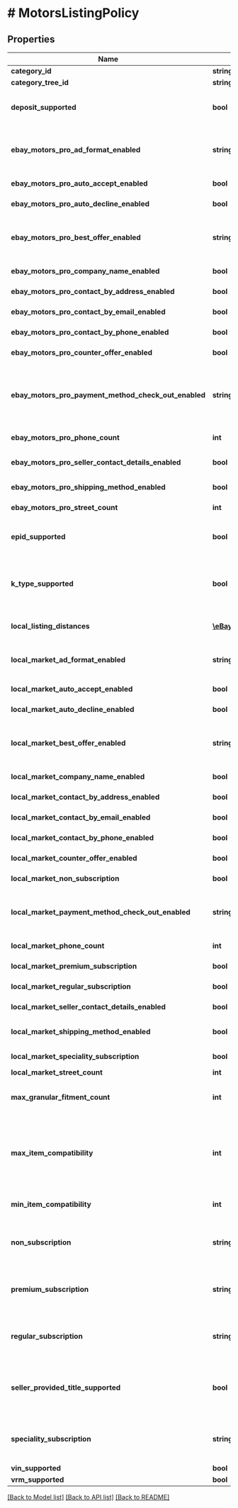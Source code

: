 # # MotorsListingPolicy

## Properties

Name | Type | Description | Notes
------------ | ------------- | ------------- | -------------
**category_id** | **string** | The unique identifier of the eBay leaf category for which metadata is being returned. | [optional]
**category_tree_id** | **string** | The unique identifier of the category tree. | [optional]
**deposit_supported** | **bool** | This field is returned as &lt;code&gt;true&lt;/code&gt; if the corresponding category supports the use of a deposit/down payment on a motor vehicle listing. In an AddItem call, the seller can configure a down payment for a motor vehicle listing using the PaymentDetails container. | [optional]
**ebay_motors_pro_ad_format_enabled** | **string** | Indicates whether or not eBay Motors Pro sellers can use classified ads in this category to sell their vehicles. This element is applicable for eBay Motors Pro users. For implementation help, refer to &lt;a href&#x3D;&#39;https://developer.ebay.com/api-docs/sell/metadata/types/sel:AdFormatEnabledEnum&#39;&gt;eBay API documentation&lt;/a&gt; | [optional]
**ebay_motors_pro_auto_accept_enabled** | **bool** | Indicates whether or not the category supports the Best Offer Auto Accept feature for eBay Motors Pro listings. This element is for eBay Motors Pro users. | [optional]
**ebay_motors_pro_auto_decline_enabled** | **bool** | Indicates whether or not the category allows auto-decline for Best Offers for eBay Motors Classified Ad listings. This element is for eBay Motors Pro users. | [optional]
**ebay_motors_pro_best_offer_enabled** | **string** | This enumerated value indicates whether or not Best Offer features are supported for eBay Motors Classified Ad listings in this category. This element is for eBay Motors Pro users. For implementation help, refer to &lt;a href&#x3D;&#39;https://developer.ebay.com/api-docs/sell/metadata/types/sel:ClassifiedAdBestOfferEnabledEnum&#39;&gt;eBay API documentation&lt;/a&gt; | [optional]
**ebay_motors_pro_company_name_enabled** | **bool** | Indicates whether this category supports including the company name in the seller&#39;s contact information. This element is for eBay Motors Pro users. | [optional]
**ebay_motors_pro_contact_by_address_enabled** | **bool** | Indicates whether this category supports including the address in the seller&#39;s contact information. This element is for eBay Motors Pro users. | [optional]
**ebay_motors_pro_contact_by_email_enabled** | **bool** | Indicates whether this category supports including an email address in the seller&#39;s contact information. This element is for eBay Motors Pro users. | [optional]
**ebay_motors_pro_contact_by_phone_enabled** | **bool** | Indicates whether this category supports including the telephone in the seller&#39;s contact information. This element is for eBay Motors Pro users. | [optional]
**ebay_motors_pro_counter_offer_enabled** | **bool** | Indicates whether counter offers are allowed on Best Offers for this category in an eBay Motors Classified Ad listing. This element is for eBay Motors Pro users. | [optional]
**ebay_motors_pro_payment_method_check_out_enabled** | **string** | This enumerated value indicates whether this category supports that the payment method should be displayed to the user for this category in an eBay Motors Classified Ad listing. Even if enabled, checkout may or may not be enabled. This element is for eBay Motors Pro users. For implementation help, refer to &lt;a href&#x3D;&#39;https://developer.ebay.com/api-docs/sell/metadata/types/sel:ClassifiedAdPaymentMethodEnabledEnum&#39;&gt;eBay API documentation&lt;/a&gt; | [optional]
**ebay_motors_pro_phone_count** | **int** | Indicates the number of phone numbers that can be included through contact information for this category. This element is for eBay Motors Pro users. | [optional]
**ebay_motors_pro_seller_contact_details_enabled** | **bool** | Indicates whether this category allows seller-level contact information for eBay Motors Classified Ad listings. A value of true means seller-level contact information is available for Classified Ad listings. This element is for eBay Motors Pro users. | [optional]
**ebay_motors_pro_shipping_method_enabled** | **bool** | Indicates if shipping options should be displayed to the user for this category in an eBay Motors Classified Ad listing. This element is for eBay Motors Pro users. | [optional]
**ebay_motors_pro_street_count** | **int** | This field indicates the number of street addresses allowed in contact information for this category. This element is for eBay Motors Pro users. | [optional]
**epid_supported** | **bool** | If returned as &lt;code&gt;true&lt;/code&gt;, this indicates the category supports the use of an eBay Product ID (e.g. ePID) to identify which motorcycles and/or scooters are compatible with a motor vehicle part or accessory. ePIDs can only be used to identify motorcycles and scooters on the Germany and UK sites. | [optional]
**k_type_supported** | **bool** | This field indicates whether or not the category supports the use of a K type to identify the cars and trucks compatible with a motor vehicle part or accessory. Only the AU, DE, ES, FR, IT, and UK marketplaces support the use of K types. See &lt;a href&#x3D;\&quot;/api-docs/user-guides/static/trading-user-guide/manually-specify-compatibility.html#ktype\&quot; target&#x3D;\&quot;_blank\&quot;&gt;Compatibility by K type&lt;/a&gt; for more information | [optional]
**local_listing_distances** | [**\eBay\Sell\Metadata\Model\LocalListingDistance[]**](LocalListingDistance.md) | This array shows the supported distances (in miles) for different types of Local Market subscription types in this category. Motor vehicle listings will be shown to buyers located within these proximities of the vehicle&#39;s location. | [optional]
**local_market_ad_format_enabled** | **string** | Specifies whether this category supports Motor Local Market Classified Ad listings. For implementation help, refer to &lt;a href&#x3D;&#39;https://developer.ebay.com/api-docs/sell/metadata/types/sel:AdFormatEnabledEnum&#39;&gt;eBay API documentation&lt;/a&gt; | [optional]
**local_market_auto_accept_enabled** | **bool** | Specifies whether this category supports auto-accept for Best Offers for Motors Local Market Classified Ads. | [optional]
**local_market_auto_decline_enabled** | **bool** | Specifies whether this category supports auto-decline for Best Offers for Motors Local Market Classified Ads. | [optional]
**local_market_best_offer_enabled** | **string** | Indicates if Best Offer is enabled/required for Motors Local Market Classified Ad listings in this category.  For implementation help, refer to &lt;a href&#x3D;&#39;https://developer.ebay.com/api-docs/sell/metadata/types/sel:ClassifiedAdBestOfferEnabledEnum&#39;&gt;eBay API documentation&lt;/a&gt; | [optional]
**local_market_company_name_enabled** | **bool** | Indicates whether the category supports the seller&#39;s company name being specified when using Motors Local Market classified ads. | [optional]
**local_market_contact_by_address_enabled** | **bool** | Indicates whether this category supports including the address in the seller&#39;s contact information. | [optional]
**local_market_contact_by_email_enabled** | **bool** | Indicates whether the category supports including an email address in the seller&#39;s contact information. | [optional]
**local_market_contact_by_phone_enabled** | **bool** | Indicates whether this category supports including the telephone in the seller&#39;s contact information. | [optional]
**local_market_counter_offer_enabled** | **bool** | Indicates whether counter offers are allowed on Best Offers for this category for Motors Local Market Classified Ad listings. | [optional]
**local_market_non_subscription** | **bool** | Indicates whether the category supports a seller creating a Motors Local Market listing without a subscription. This feature is only available to licensed vehicle dealers. | [optional]
**local_market_payment_method_check_out_enabled** | **string** | Indicates if the payment method should be displayed to the user for this category in an Motors Local Market Classified Ad listing. Even if enabled, checkout may or may not be enabled. For implementation help, refer to &lt;a href&#x3D;&#39;https://developer.ebay.com/api-docs/sell/metadata/types/sel:ClassifiedAdPaymentMethodEnabledEnum&#39;&gt;eBay API documentation&lt;/a&gt; | [optional]
**local_market_phone_count** | **int** | Indicates the number of phone numbers that can be included through contact information for this category. | [optional]
**local_market_premium_subscription** | **bool** | Indicates whether the category supports the Premium level subscription Motors Local Market listings. This feature is only available to licensed vehicle dealers. | [optional]
**local_market_regular_subscription** | **bool** | Indicates whether the category supports the Regular level subscription to Motors Local Market listings. This feature is only available to licensed vehicle dealers. | [optional]
**local_market_seller_contact_details_enabled** | **bool** | Specifies the whether this category allows seller-level contact information for Motors Local Market Classified Ad listings. | [optional]
**local_market_shipping_method_enabled** | **bool** | Indicates if shipping methods should be displayed to the user for this category in an Motors Local Market Classified Ad listing. Even if enabled, checkout may or may not be enabled. | [optional]
**local_market_speciality_subscription** | **bool** | Indicates whether the category supports the Speciality level subscription to Motors Local Market listings. This feature is only available to licensed vehicle dealers. | [optional]
**local_market_street_count** | **int** | Indicates which address option is enabled for the seller&#39;s contact information. | [optional]
**max_granular_fitment_count** | **int** | Indicates the maximum number of compatible applications allowed per item when adding or revising items with compatibilities provided at the most detailed granularity. For example, in Car and Truck Parts on the US site, the most granular application would include Year, Make, Model, Trim, and Engine. | [optional]
**max_item_compatibility** | **int** | Indicates the maximum number of compatible applications allowed per item when adding or revising items. This is relevant for specifying parts compatibility by application manually only. See &lt;a href&#x3D;\&quot;/api-docs/user-guides/static/trading-user-guide/manually-specify-compatibility.html\&quot; target&#x3D;\&quot;_blank\&quot;&gt;Specify parts compatibility manually&lt;/a&gt; and &lt;a href&#x3D;\&quot;/api-docs/sell/static/inventory/managing-product-compatibility.html\&quot; target&#x3D;\&quot;_blank\&quot;&gt;Managing product compatibility&lt;/a&gt; for more information. | [optional]
**min_item_compatibility** | **int** | Indicates the minimum number of required compatible applications for listing items. A value of &lt;code&gt;0&lt;/code&gt; indicates it is not mandatory to specify parts compatibilities when listing. | [optional]
**non_subscription** | **string** | The value in this field indicates whether the category supports Motors Local Market listings if the seller does not have a vehicle subscription. For implementation help, refer to &lt;a href&#x3D;&#39;https://developer.ebay.com/api-docs/sell/metadata/types/sel:GeographicExposureEnum&#39;&gt;eBay API documentation&lt;/a&gt; | [optional]
**premium_subscription** | **string** | The value in this field indicates whether the category supports Motors Local Market listings if the seller has a Premium vehicle subscription. For implementation help, refer to &lt;a href&#x3D;&#39;https://developer.ebay.com/api-docs/sell/metadata/types/sel:GeographicExposureEnum&#39;&gt;eBay API documentation&lt;/a&gt; | [optional]
**regular_subscription** | **string** | The value in this field indicates whether the category supports Motors Local Market listings if the seller has a Regular vehicle subscription. For implementation help, refer to &lt;a href&#x3D;&#39;https://developer.ebay.com/api-docs/sell/metadata/types/sel:GeographicExposureEnum&#39;&gt;eBay API documentation&lt;/a&gt; | [optional]
**seller_provided_title_supported** | **bool** | This field is returned as &lt;code&gt;true&lt;/code&gt; if the corresponding category supports the use of a seller-provided title for a motor vehicle listing on the US or Canada Motors marketplaces. A seller-provided title is a descriptive title, given by the seller, that appears below eBay&#39;s pre-filled listing title for the motor vehicle. Visually, the seller-provided title is similar to a subtitle on other types of eBay listings (non-vehicle). A seller-provided title can assist in helping buyers discover the vehicle. | [optional]
**speciality_subscription** | **string** | The value in this field indicates whether the category supports Motors Local Market listings if the seller has a Specialty vehicle subscription. For implementation help, refer to &lt;a href&#x3D;&#39;https://developer.ebay.com/api-docs/sell/metadata/types/sel:GeographicExposureEnum&#39;&gt;eBay API documentation&lt;/a&gt; | [optional]
**vin_supported** | **bool** | Indicates if Vehicle Identification Number is supported. | [optional]
**vrm_supported** | **bool** | Indicates if Vehicle Registration Mark is supported. | [optional]

[[Back to Model list]](../../README.md#models) [[Back to API list]](../../README.md#endpoints) [[Back to README]](../../README.md)
